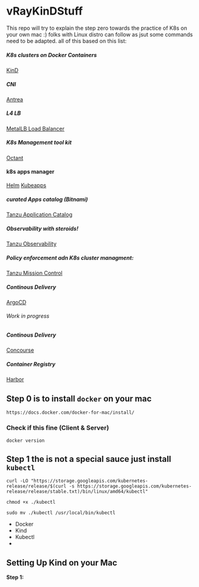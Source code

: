 # vRayKinDStuff
This repo will try to explain the step zero towards the practice of K8s on your own mac :) folks with Linux distro can follow as jsut some commands need to be adapted. all of this based on this list:

##### K8s clusters on Docker Containers
[KinD](https://kind.sigs.k8s.io/)

##### CNI
[Antrea](https://antrea.io/)

##### L4 LB
[MetalLB Load Balancer](https://metallb.universe.tf/)

##### K8s Management tool kit
[Octant](https://reference.octant.dev/?path=/docs/docs-intro--page#getting-started)

#### k8s apps manager
[Helm](https://helm.sh/)
[Kubeapps](https://kubeapps.com/)

##### curated Apps catalog (Bitnami)
[Tanzu Application Catalog](https://bitnami.com/)

##### Observability with steroids!
[Tanzu Observability](https://docs.wavefront.com/)

##### Policy enforcement adn K8s cluster managment:
[Tanzu Mission Control](https://docs.vmware.com/en/VMware-Tanzu-Mission-Control/index.html)

##### Continous Delivery 
[ArgoCD](https://argoproj.github.io/argo-cd/)

###### Work in progress
##### Continous Delivery
[Concourse](https://concourse-ci.org/)

##### Container Registry
[Harbor](https://goharbor.io/docs/2.2.0/install-config/)

## Step 0 is to install `docker` on your mac
`https://docs.docker.com/docker-for-mac/install/`
 ### Check if this fine (Client & Server)
```
docker version
```

## Step 1 the is not a special sauce just install `kubectl`

```
curl -LO "https://storage.googleapis.com/kubernetes-release/release/$(curl -s https://storage.googleapis.com/kubernetes-release/release/stable.txt)/bin/linux/amd64/kubectl"

chmod +x ./kubectl

sudo mv ./kubectl /usr/local/bin/kubectl

``` 

 - Docker
 - Kind
 - Kubectl
 -

## Setting Up Kind on your Mac

**Step 1:** 



